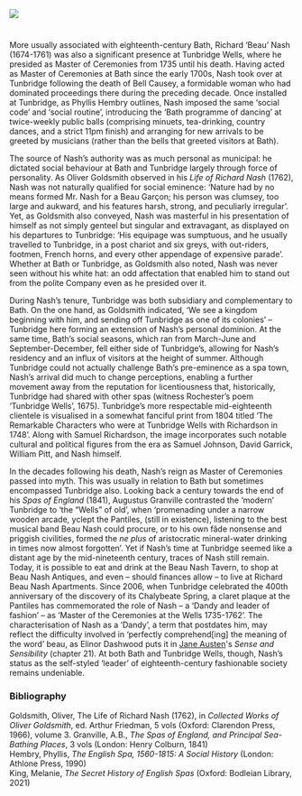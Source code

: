 <a href="https://www.kent-maps.online"><img src="https://kent-map.github.io/mdpress/juncture/ve-button.png"></a>
<param ve-config title="Beau Nash’s Tunbridge Wells" author="Dr Shaun Regan" layout="vtl" 
banner="https://raw.githubusercontent.com/kent-map/images/main/banners/18c.jpg">

<param ve-entity eid="Q665489" aliases="Tunbridge Wells">

#

More usually associated with eighteenth-century Bath, Richard ‘Beau’ Nash (1674-1761) was also a significant presence at Tunbridge Wells, where he presided as Master of Ceremonies from 1735 until his death. Having acted as Master of Ceremonies at Bath since the early 1700s, Nash took over at Tunbridge following the death of Bell Causey, a formidable woman who had dominated proceedings there during the preceding decade. Once installed at Tunbridge, as Phyllis Hembry outlines, Nash imposed the same ‘social code’ and ‘social routine’, introducing the ‘Bath programme of dancing’ at twice-weekly public balls (comprising minuets, tea-drinking, country dances, and a strict 11pm finish) and arranging for new arrivals to be greeted by musicians (rather than the bells that greeted visitors at Bath).
<param ve-image url="https://iiif.wellcomecollection.org/image/V0014575/full/full/0/default.jpg" label="Tunbridge Wells, Kent: view of the parade. Engraving by I. Taylor" attribution="Wellcome Collection, Public domain mark">

The source of Nash’s authority was as much personal as municipal: he dictated social behaviour at Bath and Tunbridge largely through force of personality. As Oliver Goldsmith observed in his _Life of Richard Nash_ (1762), Nash was not naturally qualified for social eminence: ‘Nature had by no means formed Mr. Nash for a Beau Garçon; his person was clumsey, too large and aukward, and his features harsh, strong, and peculiarly irregular’. Yet, as Goldsmith also conveyed, Nash was masterful in his presentation of himself as not simply genteel but singular and extravagant, as displayed on his departures to Tunbridge: ‘His equipage was sumptuous, and he usually travelled to Tunbridge, in a post chariot and six greys, with out-riders, footmen, French horns, and every other appendage of expensive parade’. Whether at Bath or Tunbridge, as Goldsmith also noted, Nash was never seen without his white hat: an odd affectation that enabled him to stand out from the polite Company even as he presided over it.
<param ve-image url="https://upload.wikimedia.org/wikipedia/commons/c/ca/Beau-Nash.jpg" label="Beau Nash" attribution="Photograph by MichaelMaggs; original artist unknown, in Bath Under Beau Nash by Lewis Melville, London 1907, Public domain, via Wikimedia Commons">

During Nash’s tenure, Tunbridge was both subsidiary and complementary to Bath. On the one hand, as Goldsmith indicated, ‘We see a kingdom beginning with him, and sending off Tunbridge as one of its colonies’ – Tunbridge here forming an extension of Nash’s personal dominion. At the same time, Bath’s social seasons, which ran from March-June and September-December, fell either side of Tunbridge’s, allowing for Nash’s residency and an influx of visitors at the height of summer. Although Tunbridge could not actually challenge Bath’s pre-eminence as a spa town, Nash’s arrival did much to change perceptions, enabling a further movement away from the reputation for licentiousness that, historically, Tunbridge had shared with other spas (witness Rochester’s poem ‘Tunbridge Wells’, 1675). Tunbridge’s more respectable mid-eighteenth clientele is visualised in a somewhat fanciful print from 1804 titled ‘The Remarkable Characters who were at Tunbridge Wells with Richardson in 1748’. Along with Samuel Richardson, the image incorporates such notable cultural and political figures from the era as Samuel Johnson, David Garrick, William Pitt, and Nash himself.
<param ve-image url="https://iiif.wellcomecollection.org/image/V0014577/full/full/0/default.jpg" label="Tunbridge Wells, Kent: visitors to the wells and characters of the town in August 1748. Etching after T. Loggon, 1804" attribution="Wellcome Collection">

In the decades following his death, Nash’s reign as Master of Ceremonies passed into myth. This was usually in relation to Bath but sometimes encompassed Tunbridge also. Looking back a century towards the end of his _Spas of England_ (1841), Augustus Granville contrasted the ‘modern’ Tunbridge to ‘the “Wells” of old’, when ‘promenading under a narrow wooden arcade, yclept the Pantiles, (still in existence), listening to the best musical band Beau Nash could procure, or to his own fâde nonsense and priggish civilities, formed the _ne plus_ of aristocratic mineral-water drinking in times now almost forgotten’. Yet if Nash’s time at Tunbridge seemed like a distant age by the mid-nineteenth century, traces of Nash still remain. Today, it is possible to eat and drink at the Beau Nash Tavern, to shop at Beau Nash Antiques, and even – should finances allow – to live at Richard Beau Nash Apartments. Since 2006, when Tunbridge celebrated the 400th anniversary of the discovery of its Chalybeate Spring, a claret plaque at the Pantiles has commemorated the role of Nash – a ‘Dandy and leader of fashion’ – as ‘Master of the Ceremonies at the Wells 1735-1762’. The characterisation of Nash as a ‘Dandy’, a term that postdates him, may reflect the difficulty involved in ‘perfectly comprehend[ing] the meaning of the word’ beau, as Elinor Dashwood puts it in [Jane Austen](/austen/austen-tunbridge-wells/)'s _Sense and Sensibility_ (chapter 21). At both Bath and Tunbridge Wells, though, Nash’s status as the self-styled ‘leader’ of eighteenth-century fashionable society remains undeniable.
<param ve-image url="https://iiif.wellcomecollection.org/image/V0014571/full/full/0/default.jpg" label="Tunbridge Wells, Kent: bird's eye view. Etching by J. Kip after J. Badslade" attribution="Wellcome Collection">

### Bibliography
Goldsmith, Oliver, The Life of Richard Nash (1762), in _Collected Works of Oliver Goldsmith_, ed. Arthur Friedman, 5 vols (Oxford: Clarendon Press, 1966), volume 3. 
Granville, A.B., _The Spas of England, and Principal Sea-Bathing Places_, 3 vols (London: Henry Colburn, 1841)   
Hembry, Phyllis, _The English Spa, 1560-1815: A Social History_ (London: Athlone Press, 1990)   
King, Melanie, _The Secret History of English Spas_ (Oxford: Bodleian Library, 2021)   

